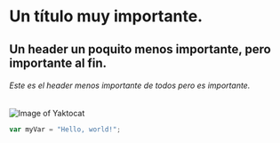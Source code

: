 # Un título muy importante.
## Un header un poquito menos importante, pero importante al fin.
###### Este es el header menos importante de todos pero es importante.

![Image of Yaktocat](https://octodex.github.com/images/yaktocat.png)

``` javascript
var myVar = "Hello, world!";
```
